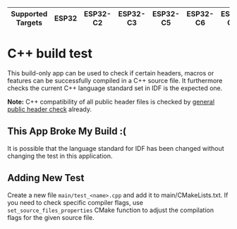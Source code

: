 | Supported Targets | ESP32 | ESP32-C2 | ESP32-C3 | ESP32-C5 | ESP32-C6 | ESP32-C61 | ESP32-H2 | ESP32-P4 | ESP32-S2 | ESP32-S3 |
| ----------------- | ----- | -------- | -------- | -------- | -------- | --------- | -------- | -------- | -------- | -------- |

# C++ build test

This build-only app can be used to check if certain headers, macros or features can be successfully compiled in a C++ source file. It furthermore checks the current C++ language standard set in IDF is the expected one.

**Note:** C++ compatibility of all public header files is checked by [general public header check](../../../ci/check_public_headers.py) already.

## This App Broke My Build :(

It is possible that the language standard for IDF has been changed without changing the test in this application.

## Adding New Test
Create a new file `main/test_<name>.cpp` and add it to main/CMakeLists.txt. If you need to check specific compiler flags, use `set_source_files_properties` CMake function to adjust the compilation flags for the given source file.
